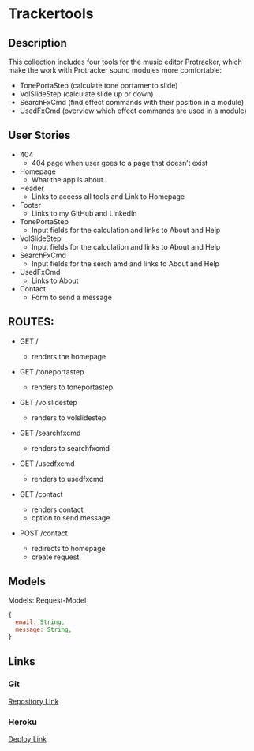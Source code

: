 # Trackertools

## Description

This collection includes four tools for the music editor Protracker, which make the work with Protracker sound modules more comfortable:
 - TonePortaStep (calculate tone portamento slide)
 - VolSlideStep (calculate slide up or down)
 - SearchFxCmd (find effect commands with their position in a module)
 - UsedFxCmd (overview which effect commands are used in a module)
 
## User Stories

- 404
   - 404 page when user goes to a page that doesn’t exist 
- Homepage
   - What the app is about. 
- Header
   - Links to access all tools and Link to Homepage
- Footer
   - Links to my GitHub and LinkedIn
- TonePortaStep
   - Input fields for the calculation and links to About and Help
- VolSlideStep 
   - Input fields for the calculation and links to About and Help
- SearchFxCmd 
   - Input fields for the serch amd and links to About and Help
- UsedFxCmd 
   - Links to About
- Contact 
   - Form to send a message

## ROUTES:

- GET / 
  - renders the homepage

- GET /toneportastep
   - renders to toneportastep

- GET /volslidestep
   - renders to volslidestep

- GET /searchfxcmd
   - renders to searchfxcmd

- GET /usedfxcmd
   - renders to usedfxcmd

- GET /contact
  - renders contact
  - option to send message

- POST /contact
  - redirects to homepage
  - create request

## Models

Models: Request-Model

```javascript
{
  email: String,
  message: String,
}
```

## Links

### Git

[Repository Link](https://github.com/christiangerbig/Trackertools)

### Heroku

[Deploy Link](https://trackertools.herokuapp.com/)